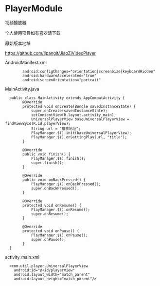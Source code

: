 # PlayerModule
视频播放器

个人使用项目如有喜欢请下载

原始版本地址

https://github.com/lipangit/JiaoZiVideoPlayer

            
AndroidManifest.xml
           
            android:configChanges="orientation|screenSize|keyboardHidden"
            android:hardwareAccelerated="true"
            android:screenOrientation="portrait"
            
MainActivity.java

      public class MainActivity extends AppCompatActivity {
            @Override
            protected void onCreate(Bundle savedInstanceState) {
                super.onCreate(savedInstanceState);
                setContentView(R.layout.activity_main);
                UniversalPlayerView baseUniversalPlayerView = findViewById(R.id.playerView);
                String url = "播放地址";
                PlayManager.$().init(baseUniversalPlayerView);
                PlayManager.$().onSettingPlay(url, "title");
            }

            @Override
            public void finish() {
                PlayManager.$().finish();
                super.finish();
            }

            @Override
            public void onBackPressed() {
                PlayManager.$().onBackPressed();
                super.onBackPressed();
            }

            @Override
            protected void onResume() {
                PlayManager.$().onResume();
                super.onResume();
            }

            @Override
            protected void onPause() {
                PlayManager.$().onPause();
                super.onPause();
            }
      }
activity_main.xml

      <com.util.player.UniversalPlayerView
        android:id="@+id/playerView"
        android:layout_width="match_parent"
        android:layout_height="match_parent"/>
